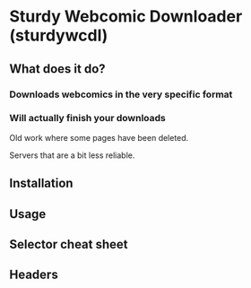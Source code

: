 # Sturdy Webcomic Downloader (sturdywcdl)

## What does it do?
### Downloads webcomics in the very specific format

### Will actually finish your downloads

Old work where some pages have been deleted.

Servers that are a bit less reliable.

## Installation

## Usage

## Selector cheat sheet

## Headers